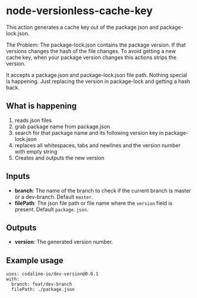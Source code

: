 # node-versionless-cache-key

This action generates a cache key out of the package.json and package-lock.json.

The Problem: The package-lock.json contains the package version. If that versions changes the hash of the file changes. To avoid getting a new cache key, when your package version changes this actions strips the version.

It accepts a package.json and package-lock.json file path.
Nothing special is happening. Just replacing the version in package-lock and getting a hash back.

## What is happening

1.   reads json files
2.   grab package name from package.json
3.   search for that package name and its following version key in package-lock.json
4.   replaces all whitespaces, tabs and newlines and the version number with empty string
5.   Creates and outputs the new version

## Inputs

- **branch**: The name of the branch to check if the current branch is master or a dev-branch. Default `master`.
- **filePath**: The json file path or file name where the `version` field is present. Default `package.json`.

## Outputs

- **version**: The generated version number.

## Example usage

```
uses: codaline-io/dev-version@0.0.1
with:
  branch: feat/dev-branch
  filePath: ./package.json
```
